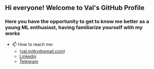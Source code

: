 ## Hi everyone! Welcome to Val's GitHub Profile
### Here you have the opportunity to get to know me better as a young ML enthusiast, having familiarize yourself with my works
- 📫 How to reach me:
  * (val.mitkv@gmail.com)
  * [Linkedin](https://www.linkedin.com/in/valentin-mitkinov-046174205/)
  * [Telegram](https://t.me/eu_mentality)


<!--
**EuMentality/EuMentality** is a ✨ _special_ ✨ repository because its `README.md` (this file) appears on your GitHub profile.

Here are some ideas to get you started:

- 🔭 I’m currently working on 
- 🌱 I’m currently learning a lot :D
- 👯 I’m looking to collaborate on ...
- 🤔 I’m looking for help with ...
- 💬 Ask me about ...
- 📫 How to reach me: ...
- 😄 Pronouns: ...
- ⚡ Fun fact: ...
-->
